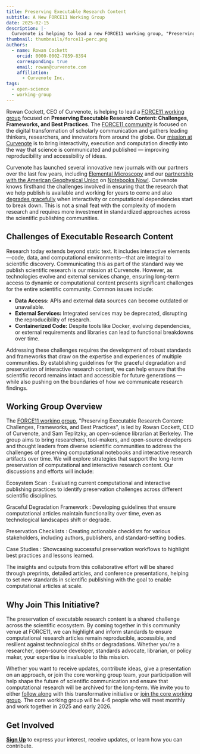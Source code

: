 ```yaml
---
title: Preserving Executable Research Content
subtitle: A New FORCE11 Working Group
date: 2025-02-15
description: |-
  Curvenote is helping to lead a new FORCE11 working group, "Preserving Executable Research Content: Challenges, Frameworks, and Best Practices". The working group will bring together researchers from diverse scientific communities to address the challenges of preserving and archiving computational notebooks and interactive research articles and artifacts over time.
thumbnail: thumbnails/force11-perc.png
authors:
  - name: Rowan Cockett
    orcid: 0000-0002-7859-8394
    corresponding: true
    email: rowan@curvenote.com
    affiliation:
      - Curvenote Inc.
tags:
  - open-science
  - working-group
---
```


Rowan Cockett, CEO of Curvenote, is helping to lead a [FORCE11 working group][perc] focused on **Preserving Executable Research Content: Challenges, Frameworks, and Best Practices**. The [FORCE11 community](https://force11.org) is focused on the digital transformation of scholarly communication and gathers leading thinkers, researchers, and innovators from around the globe. Our [mission at Curvenote](https://curvenote.com/mission) is to bring interactivity, execution and computation directly into the way that science is communicated and published — improving reproducibility and accessibility of ideas.

Curvenote has launched several innovative new journals with our partners over the last few years, including [Elemental Microscopy](https://elementalmicroscopy.com) and our [partnership with the American Geophysical Union](https://data.agu.org/notebooks-now/2023/07/25/pilot.html) on [Notebooks Now!](https://agu.curve.space). Curvenote knows firsthand the challenges involved in ensuring that the research that we help publish is available and working for years to come and also [degrades gracefully](https://curvenote.com/docs/publish/graceful-degradation) when interactivity or computational dependencies start to break down. This is not a small feat with the complexity of modern research and requires more investment in standardized approaches across the scientific publishing communities.

## Challenges of Executable Research Content

Research today extends beyond static text. It includes interactive elements—code, data, and computational environments—that are integral to scientific discovery. Communicating this as part of the standard way we publish scientific research is our mission at Curvenote. However, as technologies evolve and external services change, ensuring long-term access to dynamic or computational content presents significant challenges for the entire scientific community. Common issues include:

- **Data Access:** APIs and external data sources can become outdated or unavailable.
- **External Services:** Integrated services may be deprecated, disrupting the reproducibility of research.
- **Containerized Code:** Despite tools like Docker, evolving dependencies, or external requirements and libraries can lead to functional breakdowns over time.

Addressing these challenges requires the development of robust standards and frameworks that draw on the expertise and experiences of multiple communities. By establishing guidelines for the graceful degradation and preservation of interactive research content, we can help ensure that the scientific record remains intact and accessible for future generations — while also pushing on the boundaries of how we communicate research findings.

## Working Group Overview

The [FORCE11 working group][perc], "Preserving Executable Research Content: Challenges, Frameworks, and Best Practices", is led by Rowan Cockett, CEO of Curvenote, and Sam Teplitzky, an open-science librarian at Berkeley. The group aims to bring researchers, tool-makers, and open-source developers and thought leaders from diverse scientific communities to address the challenges of preserving computational notebooks and interactive research artifacts over time. We will explore strategies that support the long-term preservation of computational and interactive research content. Our discussions and efforts will include:

Ecosystem Scan
: Evaluating current computational and interactive publishing practices to identify preservation challenges across different scientific disciplines.

Graceful Degradation Framework
: Developing guidelines that ensure computational articles maintain functionality over time, even as technological landscapes shift or degrade.

Preservation Checklists
: Creating actionable checklists for various stakeholders, including authors, publishers, and standard-setting bodies.

Case Studies
: Showcasing successful preservation workflows to highlight best practices and lessons learned.

The insights and outputs from this collaborative effort will be shared through preprints, detailed articles, and conference presentations, helping to set new standards in scientific publishing with the goal to enable computational articles at scale.

## Why Join This Initiative?

The preservation of executable research content is a shared challenge across the scientific ecosystem. By coming together in this community venue at FORCE11, we can highlight and inform standards to ensure computational research articles remain reproducible, accessible, and resilient against technological shifts or degradations. Whether you're a researcher, open-source developer, standards advocate, librarian, or policy maker, your expertise is invaluable to this mission.

Whether you want to receive updates, contribute ideas, give a presentation on an approach, or join the core working group team, your participation will help shape the future of scientific communication and ensure that computational research will be archived for the long-term. We invite you to either [follow along][perc-form] with this transformative initiative or [join the core working group][perc-form]. The core working group will be 4-6 people who will meet monthly and work together in 2025 and early 2026.

## Get Involved

[**Sign Up**][perc-form] to express your interest, receive updates, or learn how you can contribute.

[perc]: https://force11.org/group/preserving-executable-research-content-challenges-frameworks-and-best-practices/
[perc-form]: https://docs.google.com/forms/d/e/1FAIpQLSdVkEudonQldSYDbdL_ggZwISJ36usv6MKtzwodr-A-NAmuqQ/viewform
